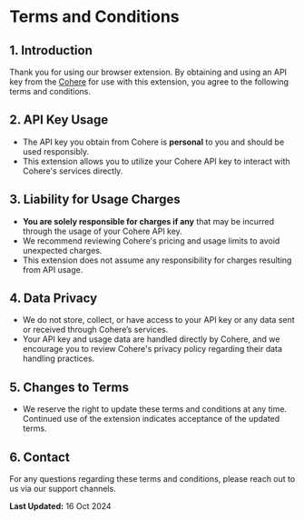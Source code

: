 # Terms and Conditions

## 1. Introduction
Thank you for using our browser extension. By obtaining and using an API key from the [Cohere](https://cohere.com/) for use with this extension, you agree to the following terms and conditions.

## 2. API Key Usage
- The API key you obtain from Cohere is **personal** to you and should be used responsibly.
- This extension allows you to utilize your Cohere API key to interact with Cohere's services directly.
  
## 3. Liability for Usage Charges
- **You are solely responsible for charges if any** that may be incurred through the usage of your Cohere API key.
- We recommend reviewing Cohere's pricing and usage limits to avoid unexpected charges.
- This extension does not assume any responsibility for charges resulting from API usage. 

## 4. Data Privacy
- We do not store, collect, or have access to your API key or any data sent or received through Cohere’s services.
- Your API key and usage data are handled directly by Cohere, and we encourage you to review Cohere's privacy policy regarding their data handling practices.

## 5. Changes to Terms
- We reserve the right to update these terms and conditions at any time. Continued use of the extension indicates acceptance of the updated terms.

## 6. Contact
For any questions regarding these terms and conditions, please reach out to us via our support channels.

**Last Updated:** 16 Oct 2024
